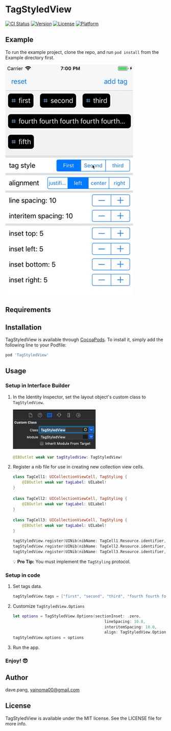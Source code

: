 # TagStyledView

[![CI Status](https://img.shields.io/travis/dave.pang/TagStyledView.svg?style=flat)](https://travis-ci.org/dave.pang/TagStyledView)
[![Version](https://img.shields.io/cocoapods/v/TagStyledView.svg?style=flat)](https://cocoapods.org/pods/TagStyledView)
[![License](https://img.shields.io/cocoapods/l/TagStyledView.svg?style=flat)](https://cocoapods.org/pods/TagStyledView)
[![Platform](https://img.shields.io/cocoapods/p/TagStyledView.svg?style=flat)](https://cocoapods.org/pods/TagStyledView)

## Example

To run the example project, clone the repo, and run `pod install` from the Example directory first.

![](Screenshot/demo.gif)

## Requirements

## Installation

TagStyledView is available through [CocoaPods](https://cocoapods.org). To install
it, simply add the following line to your Podfile:

```ruby
pod 'TagStyledView'
```

## Usage

### Setup in Interface Builder

1. In the Identity Inspector, set the layout object's custom class to `TagStyledView`.

    ![](Screenshot/usage1.png)
    
    ```Swift
    @IBOutlet weak var tagStyledView: TagStyledView!
    ```

2. Register a nib file for use in creating new collection view cells.

    ```Swift
    class TagCell1: UICollectionViewCell, TagStyling {
        @IBOutlet weak var tagLabel: UILabel!
    }

    class TagCell2: UICollectionViewCell, TagStyling {
        @IBOutlet weak var tagLabel: UILabel!
    }
    
    class TagCell3: UICollectionViewCell, TagStyling {
        @IBOutlet weak var tagLabel: UILabel!
    }
    ```
    
    ```Swift
    tagStyledView.register(UINib(nibName: TagCell1.Resource.identifier, bundle: nil), forCellWithReuseIdentifier: TagCell1.Resource.identifier)
    tagStyledView.register(UINib(nibName: TagCell2.Resource.identifier, bundle: nil), forCellWithReuseIdentifier: TagCell2.Resource.identifier)
    tagStyledView.register(UINib(nibName: TagCell3.Resource.identifier, bundle: nil), forCellWithReuseIdentifier: TagCell3.Resource.identifier)
    ```

    💡 **Pro Tip:** You must implement the `TagStyling` protocol.
### Setup in code

1. Set tags data.

    ```Swift
    tagStyledView.tags = ["first", "second", "third", "fourth fourth fourth fourth fourth fourth fourth", "fifth"]
    ```

2. Customize `TagStyledView.Options`

    ```Swift
    let options = TagStyledView.Options(sectionInset: .zero,
                                            lineSpacing: 10.0,
                                            interitemSpacing: 10.0,
                                            align: TagStyledView.Options.Alignment.left)
    tagStyledView.options = options
    ```
 
3. Run the app.

### Enjoy! 😎

## Author

dave.pang, yainoma00@gmail.com

## License

TagStyledView is available under the MIT license. See the LICENSE file for more info.
